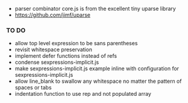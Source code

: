 
- parser combinator core.js is from the excellent tiny uparse library
- https://github.com/jimf/uparse


### TO DO
- allow top level expression to be sans parentheses
- revisit whitespace preservation
- implement defer functions instead of refs
- condense sexpressions-implicit.js
- make sexpressions-implicit.js example inline with configuration for sexpressions-implicit.js
- allow line_blank to swallow any whitespace no matter the pattern of spaces or tabs
- indentation function to use rep and not populated array
